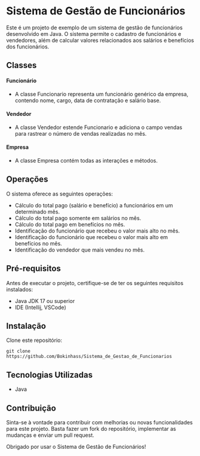 # Sistema de Gestão de Funcionários

Este é um projeto de exemplo de um sistema de gestão de funcionários desenvolvido em Java. O sistema
permite o cadastro de funcionários e vendedores, além de calcular valores relacionados aos salários e
benefícios dos funcionários.

## Classes

#### Funcionário

- A classe Funcionario representa um funcionário genérico da empresa, contendo nome, cargo, data de contratação e 
  salário base.

#### Vendedor

- A classe Vendedor estende Funcionario e adiciona o campo vendas para rastrear o número de vendas
  realizadas no
  mês.

#### Empresa

- A classe Empresa contém todas as interações e métodos.

## Operações

O sistema oferece as seguintes operações:

- Cálculo do total pago (salário e benefício) a funcionários em um determinado mês.
- Cálculo do total pago somente em salários no mês.
- Cálculo do total pago em benefícios no mês.
- Identificação do funcionário que recebeu o valor mais alto no mês.
- Identificação do funcionário que recebeu o valor mais alto em benefícios no mês.
- Identificação do vendedor que mais vendeu no mês.

## Pré-requisitos
Antes de executar o projeto, certifique-se de ter os seguintes requisitos instalados:

- Java JDK 17 ou superior
- IDE (Intellij, VSCode)

## Instalação
Clone este repositório:

    git clone https://github.com/Bokinhass/Sistema_de_Gestao_de_Funcionarios

## Tecnologias Utilizadas

- Java

## Contribuição

Sinta-se à vontade para contribuir com melhorias ou novas funcionalidades para este projeto. Basta fazer um fork do
repositório, implementar as mudanças e enviar um pull request.

Obrigado por usar o Sistema de Gestão de Funcionários!
